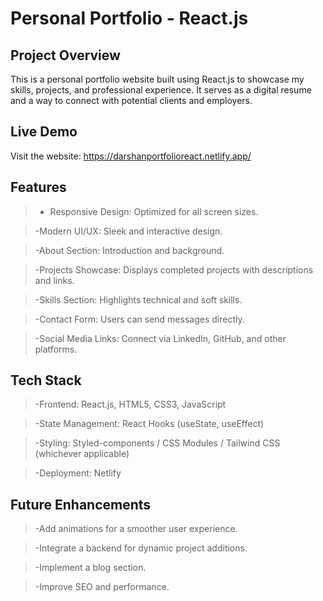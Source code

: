 # **Personal Portfolio - React.js**

## Project Overview

This is a personal portfolio website built using React.js to showcase my skills, projects, and professional experience. It serves as a digital resume and a way to connect with potential clients and employers.

## Live Demo

Visit the website: https://darshanportfolioreact.netlify.app/

## Features

> - Responsive Design: Optimized for all screen sizes.

> -Modern UI/UX: Sleek and interactive design.

> -About Section: Introduction and background.

> -Projects Showcase: Displays completed projects with descriptions and links.

> -Skills Section: Highlights technical and soft skills.

> -Contact Form: Users can send messages directly.

> -Social Media Links: Connect via LinkedIn, GitHub, and other platforms.

## Tech Stack

> -Frontend: React.js, HTML5, CSS3, JavaScript

> -State Management: React Hooks (useState, useEffect)

> -Styling: Styled-components / CSS Modules / Tailwind CSS (whichever applicable)

> -Deployment: Netlify

## Future Enhancements

> -Add animations for a smoother user experience.

> -Integrate a backend for dynamic project additions.

> -Implement a blog section.

> -Improve SEO and performance.
